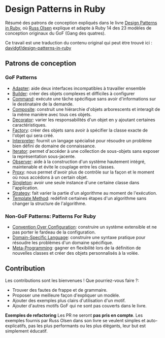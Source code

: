 # Design Patterns in Ruby

Résumé des patrons de conception expliqués dans le livre [Design Patterns in Ruby](http://designpatternsinruby.com/), où [Russ Olsen](http://russolsen.com/) explique et adapte à Ruby 14 des 23 modèles de conception originaux du GoF (Gang des quatres).

Ce travail est une traduction du contenu original qui peut ètre trouvé ici : [davidgf/design-patterns-in-ruby](davidgf/design-patterns-in-ruby)

## Patrons de conception

### GoF Patterns

* [Adapter](adapter.md): aide deux interfaces incompatibles à travailler ensemble
* [Builder](builder.md): créer des objets complexes et difficiles à configurer
* [Command](command.md): exécute une tâche spécifique sans avoir d'informations sur le destinataire de la demande.
* [Composite](composite.md): construit une hiérarchie d'objets arborescents et interagit de la même manière avec tous ces objets.
* [Decorator](decorator.md): varier les responsabilités d'un objet en y ajoutant certaines caractéristiques.
* [Factory](factory.md): créer des objets sans avoir à spécifier la classe exacte de l'objet qui sera créé.
* [Interpreter](interpreter.md): fournit un langage spécialisé pour résoudre un problème bien défini de domaine de connaissance.
* [Iterator](iterator.md): permet d'accéder à une collection de sous-objets sans exposer la représentation sous-jacente.
* [Observer](observer.md): aide à la construction d'un système hautement intégré, maintenable et évite le couplage entre les classes.
* [Proxy](proxy.md): nous permet d'avoir plus de contrôle sur la façon et le moment où nous accédons à un certain objet.
* [Singleton](singleton.md): avoir une seule instance d'une certaine classe dans l'application.
* [Strategy](strategy.md): fait varier la partie d'un algorithme au moment de l'exécution.
* [Template Method](template_method.md): redéfinit certaines étapes d'un algorithme sans changer la structure de l'algorithme.

### Non-GoF Patterns: Patterns For Ruby

* [Convention Over Configuration](convention_over_configuration.md): construire un système extensible et ne pas porter le fardeau de la configuration.
* [Domain-Specific Language](dsl.md): construire une syntaxe pratique pour résoudre les problèmes d'un domaine spécifique.
* [Meta-Programming](meta_programming.md): gagner en flexibilité lors de la définition de nouvelles classes et créer des objets personnalisés à la volée.


## Contribution

Les contributions sont les bienvenues ! Que pourriez-vous faire ?:
* Trouver des fautes de frappe et de grammaire.
* Proposer une meilleure façon d'expliquer un modèle.
* Ajouter des exemples plus clairs d'utilisation d'un motif.
* Ajouter d'autres motifs GoF qui ne sont pas couverts dans le livre.

**Exemples de refactoring** Les PR ne seront **pas pris en compte**. Les exemples fournis par Russ Olsen dans son livre se veulent simples et auto-explicatifs, pas les plus performants ou les plus élégants, leur but est simplement éducatif.
